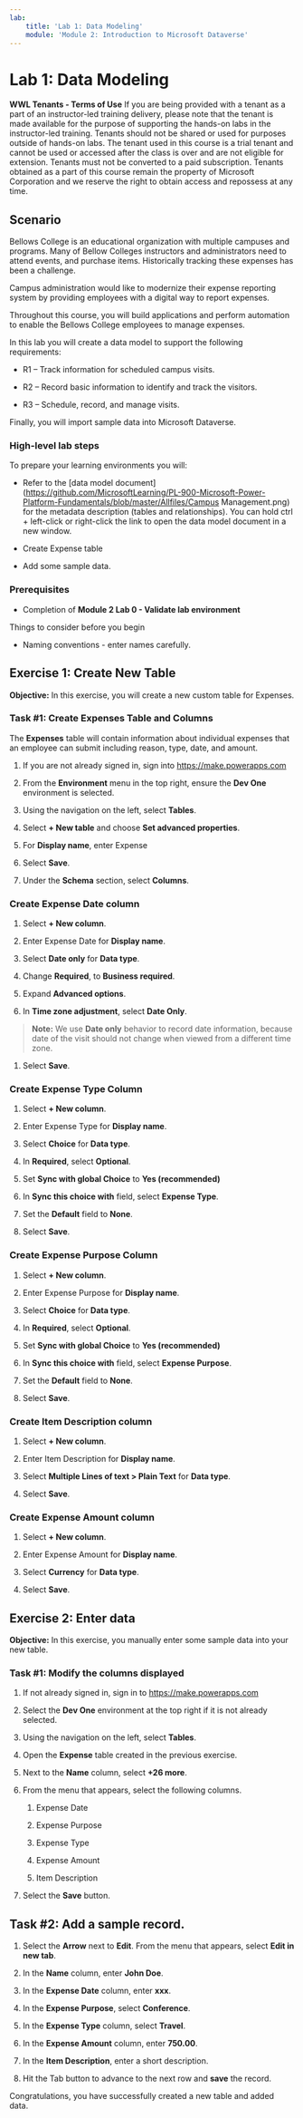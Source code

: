 ```yaml
---
lab:
    title: 'Lab 1: Data Modeling'
    module: 'Module 2: Introduction to Microsoft Dataverse'
---
```


# Lab 1: Data Modeling

**WWL Tenants - Terms of Use**
If you are being provided with a tenant as a part of an instructor-led training delivery, please note that the tenant is made available for the purpose of supporting the hands-on labs in the instructor-led training. 
Tenants should not be shared or used for purposes outside of hands-on labs. The tenant used in this course is a trial tenant and cannot be used or accessed after the class is over and are not eligible for extension. 
Tenants must not be converted to a paid subscription. Tenants obtained as a part of this course remain the property of Microsoft Corporation and we reserve the right to obtain access and repossess at any time. 

## Scenario

Bellows College is an educational organization with multiple campuses and programs. Many of Bellow Colleges instructors and administrators need to attend events, and purchase items. Historically tracking these expenses has been a challenge. 

Campus administration would like to modernize their expense reporting system by providing employees with a digital way to report expenses. 

Throughout this course, you will build applications and perform automation to enable the Bellows College employees to manage expenses.

In this lab you will create a data model to support the following requirements:

- R1 – Track information for scheduled campus visits.

- R2 – Record basic information to identify and track the visitors.

- R3 – Schedule, record, and manage visits.

Finally, you will import sample data into Microsoft Dataverse.

### High-level lab steps

To prepare your learning environments you will:

- Refer to the [data model document](https://github.com/MicrosoftLearning/PL-900-Microsoft-Power-Platform-Fundamentals/blob/master/Allfiles/Campus Management.png) for the metadata description (tables and relationships). You can hold ctrl + left-click or right-click the link to open the data model document in a new window.

- Create Expense table

- Add some sample data. 

### Prerequisites

- Completion of **Module 2 Lab 0 - Validate lab environment**

Things to consider before you begin

- Naming conventions - enter names carefully.

## Exercise 1: Create New Table

**Objective:** In this exercise, you will create a new custom table for Expenses.

### Task #1: Create Expenses Table and Columns

The **Expenses** table will contain information about individual expenses that an employee can submit including reason, type, date, and amount.

1. If you are not already signed in, sign into https://make.powerapps.com

1. From the **Environment** menu in the top right, ensure the **Dev One** environment is selected.

1. Using the navigation on the left, select **Tables**.

1. Select **+ New table** and choose **Set advanced properties**.

1. For **Display name**, enter Expense

1. Select **Save**.

1. Under the **Schema** section, select **Columns**.

### Create Expense Date column

1. Select **+ New column**.

1. Enter Expense Date for **Display name**.

1. Select **Date only** for **Data type**.

1. Change **Required**, to **Business required**.

1. Expand **Advanced options**.

1. In **Time zone adjustment**, select **Date Only**.

>**Note:** We use **Date only** behavior to record date information, because date of the visit should not change when viewed from a different time zone.

1. Select **Save**.

### Create Expense Type Column

1. Select **+ New column**.

1. Enter Expense Type for **Display name**.

1. Select **Choice** for **Data type**.

1. In **Required**, select **Optional**.

1. Set **Sync with global Choice** to **Yes (recommended)**

1. In **Sync this choice with** field, select **Expense Type**.

1. Set the **Default** field to **None**.

1. Select **Save**.

### Create Expense Purpose Column

1. Select **+ New column**.

1. Enter Expense Purpose for **Display name**.

1. Select **Choice** for **Data type**.

1. In **Required**, select **Optional**.

1. Set **Sync with global Choice** to **Yes (recommended)**

1. In **Sync this choice with** field, select **Expense Purpose**.

1. Set the **Default** field to **None**.

1. Select **Save**.

### Create Item Description column

1. Select **+ New column**.

1. Enter Item Description for **Display name**.

1. Select **Multiple Lines of text &gt; Plain Text** for **Data type**.

1. Select **Save**.

### Create Expense Amount column

1. Select **+ New column**.

1. Enter Expense Amount for **Display name**.

1. Select **Currency** for **Data type**.

1. Select **Save**.

 
## Exercise 2: Enter data

**Objective:** In this exercise, you manually enter some sample data into your new table. 

### Task #1: Modify the columns displayed

1. If not already signed in, sign in to https://make.powerapps.com

1. Select the **Dev One** environment at the top right if it is not already selected.

1. Using the navigation on the left, select **Tables**.

1. Open the **Expense** table created in the previous exercise.

1. Next to the **Name** column, select **+26 more**.

1. From the menu that appears, select the following columns.

	1. Expense Date

	2. Expense Purpose 

	3. Expense Type

	4. Expense Amount

	5. Item Description

1. Select the **Save** button.

## Task #2: Add a sample record.

1. Select the **Arrow** next to **Edit**. From the menu that appears, select **Edit in new tab**.

1. In the **Name** column, enter **John Doe**.

1. In the **Expense Date** column, enter **xxx**.

1. In the **Expense Purpose**, select **Conference**.

1. In the **Expense Type** column, select **Travel**.

1. In the **Expense Amount** column, enter **750.00**.

1. In the **Item Description**, enter a short description.

1. Hit the Tab button to advance to the next row and **save** the record.

Congratulations, you have successfully created a new table and added data.


